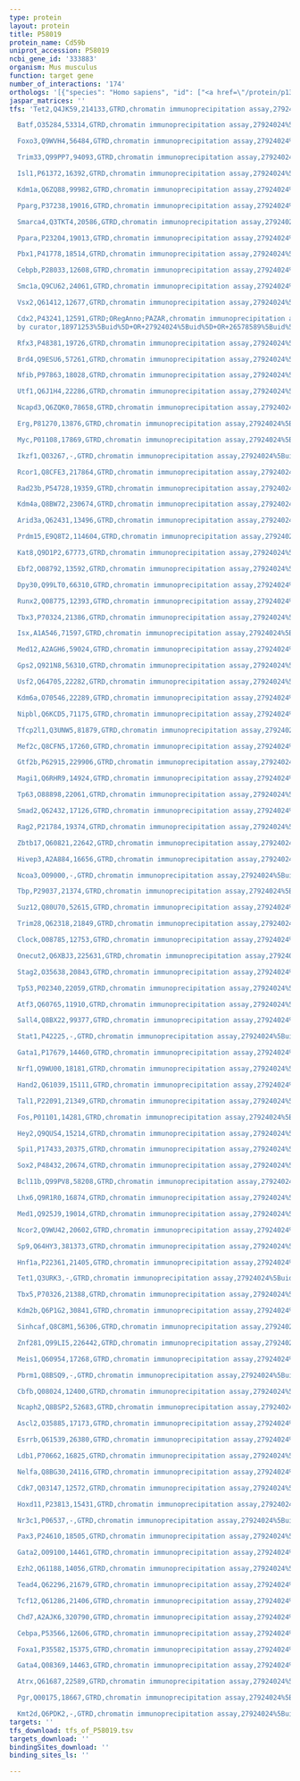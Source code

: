 ```yaml
---
type: protein
layout: protein
title: P58019
protein_name: Cd59b
uniprot_accession: P58019
ncbi_gene_id: '333883'
organism: Mus musculus
function: target gene
number_of_interactions: '174'
orthologs: '[{"species": "Homo sapiens", "id": ["<a href=\"/protein/p13987\">P13987</a>"]}, {"species": "Rattus norvegicus", "id": ["<a href=\"/protein/p27274\">P27274</a>"]}]'
jaspar_matrices: ''
tfs: 'Tet2,Q4JK59,214133,GTRD,chromatin immunoprecipitation assay,27924024%5Buid%5D,No

  Batf,O35284,53314,GTRD,chromatin immunoprecipitation assay,27924024%5Buid%5D,No

  Foxo3,Q9WVH4,56484,GTRD,chromatin immunoprecipitation assay,27924024%5Buid%5D,No

  Trim33,Q99PP7,94093,GTRD,chromatin immunoprecipitation assay,27924024%5Buid%5D,No

  Isl1,P61372,16392,GTRD,chromatin immunoprecipitation assay,27924024%5Buid%5D,No

  Kdm1a,Q6ZQ88,99982,GTRD,chromatin immunoprecipitation assay,27924024%5Buid%5D,No

  Pparg,P37238,19016,GTRD,chromatin immunoprecipitation assay,27924024%5Buid%5D,No

  Smarca4,Q3TKT4,20586,GTRD,chromatin immunoprecipitation assay,27924024%5Buid%5D,No

  Ppara,P23204,19013,GTRD,chromatin immunoprecipitation assay,27924024%5Buid%5D,No

  Pbx1,P41778,18514,GTRD,chromatin immunoprecipitation assay,27924024%5Buid%5D,No

  Cebpb,P28033,12608,GTRD,chromatin immunoprecipitation assay,27924024%5Buid%5D,No

  Smc1a,Q9CU62,24061,GTRD,chromatin immunoprecipitation assay,27924024%5Buid%5D,No

  Vsx2,Q61412,12677,GTRD,chromatin immunoprecipitation assay,27924024%5Buid%5D,No

  Cdx2,P43241,12591,GTRD;ORegAnno;PAZAR,chromatin immunoprecipitation assay;inferred
  by curator,18971253%5Buid%5D+OR+27924024%5Buid%5D+OR+26578589%5Buid%5D,No

  Rfx3,P48381,19726,GTRD,chromatin immunoprecipitation assay,27924024%5Buid%5D,No

  Brd4,Q9ESU6,57261,GTRD,chromatin immunoprecipitation assay,27924024%5Buid%5D,No

  Nfib,P97863,18028,GTRD,chromatin immunoprecipitation assay,27924024%5Buid%5D,No

  Utf1,Q6J1H4,22286,GTRD,chromatin immunoprecipitation assay,27924024%5Buid%5D,No

  Ncapd3,Q6ZQK0,78658,GTRD,chromatin immunoprecipitation assay,27924024%5Buid%5D,No

  Erg,P81270,13876,GTRD,chromatin immunoprecipitation assay,27924024%5Buid%5D,No

  Myc,P01108,17869,GTRD,chromatin immunoprecipitation assay,27924024%5Buid%5D,No

  Ikzf1,Q03267,-,GTRD,chromatin immunoprecipitation assay,27924024%5Buid%5D,No

  Rcor1,Q8CFE3,217864,GTRD,chromatin immunoprecipitation assay,27924024%5Buid%5D,No

  Rad23b,P54728,19359,GTRD,chromatin immunoprecipitation assay,27924024%5Buid%5D,No

  Kdm4a,Q8BW72,230674,GTRD,chromatin immunoprecipitation assay,27924024%5Buid%5D,No

  Arid3a,Q62431,13496,GTRD,chromatin immunoprecipitation assay,27924024%5Buid%5D,No

  Prdm15,E9Q8T2,114604,GTRD,chromatin immunoprecipitation assay,27924024%5Buid%5D,No

  Kat8,Q9D1P2,67773,GTRD,chromatin immunoprecipitation assay,27924024%5Buid%5D,No

  Ebf2,O08792,13592,GTRD,chromatin immunoprecipitation assay,27924024%5Buid%5D,No

  Dpy30,Q99LT0,66310,GTRD,chromatin immunoprecipitation assay,27924024%5Buid%5D,No

  Runx2,Q08775,12393,GTRD,chromatin immunoprecipitation assay,27924024%5Buid%5D,No

  Tbx3,P70324,21386,GTRD,chromatin immunoprecipitation assay,27924024%5Buid%5D,No

  Isx,A1A546,71597,GTRD,chromatin immunoprecipitation assay,27924024%5Buid%5D,No

  Med12,A2AGH6,59024,GTRD,chromatin immunoprecipitation assay,27924024%5Buid%5D,No

  Gps2,Q921N8,56310,GTRD,chromatin immunoprecipitation assay,27924024%5Buid%5D,No

  Usf2,Q64705,22282,GTRD,chromatin immunoprecipitation assay,27924024%5Buid%5D,No

  Kdm6a,O70546,22289,GTRD,chromatin immunoprecipitation assay,27924024%5Buid%5D,No

  Nipbl,Q6KCD5,71175,GTRD,chromatin immunoprecipitation assay,27924024%5Buid%5D,No

  Tfcp2l1,Q3UNW5,81879,GTRD,chromatin immunoprecipitation assay,27924024%5Buid%5D,No

  Mef2c,Q8CFN5,17260,GTRD,chromatin immunoprecipitation assay,27924024%5Buid%5D,No

  Gtf2b,P62915,229906,GTRD,chromatin immunoprecipitation assay,27924024%5Buid%5D,No

  Magi1,Q6RHR9,14924,GTRD,chromatin immunoprecipitation assay,27924024%5Buid%5D,No

  Tp63,O88898,22061,GTRD,chromatin immunoprecipitation assay,27924024%5Buid%5D,No

  Smad2,Q62432,17126,GTRD,chromatin immunoprecipitation assay,27924024%5Buid%5D,No

  Rag2,P21784,19374,GTRD,chromatin immunoprecipitation assay,27924024%5Buid%5D,No

  Zbtb17,Q60821,22642,GTRD,chromatin immunoprecipitation assay,27924024%5Buid%5D,No

  Hivep3,A2A884,16656,GTRD,chromatin immunoprecipitation assay,27924024%5Buid%5D,No

  Ncoa3,O09000,-,GTRD,chromatin immunoprecipitation assay,27924024%5Buid%5D,No

  Tbp,P29037,21374,GTRD,chromatin immunoprecipitation assay,27924024%5Buid%5D,No

  Suz12,Q80U70,52615,GTRD,chromatin immunoprecipitation assay,27924024%5Buid%5D,No

  Trim28,Q62318,21849,GTRD,chromatin immunoprecipitation assay,27924024%5Buid%5D,No

  Clock,O08785,12753,GTRD,chromatin immunoprecipitation assay,27924024%5Buid%5D,No

  Onecut2,Q6XBJ3,225631,GTRD,chromatin immunoprecipitation assay,27924024%5Buid%5D,No

  Stag2,O35638,20843,GTRD,chromatin immunoprecipitation assay,27924024%5Buid%5D,No

  Tp53,P02340,22059,GTRD,chromatin immunoprecipitation assay,27924024%5Buid%5D,No

  Atf3,Q60765,11910,GTRD,chromatin immunoprecipitation assay,27924024%5Buid%5D,No

  Sall4,Q8BX22,99377,GTRD,chromatin immunoprecipitation assay,27924024%5Buid%5D,No

  Stat1,P42225,-,GTRD,chromatin immunoprecipitation assay,27924024%5Buid%5D,No

  Gata1,P17679,14460,GTRD,chromatin immunoprecipitation assay,27924024%5Buid%5D,No

  Nrf1,Q9WU00,18181,GTRD,chromatin immunoprecipitation assay,27924024%5Buid%5D,No

  Hand2,Q61039,15111,GTRD,chromatin immunoprecipitation assay,27924024%5Buid%5D,No

  Tal1,P22091,21349,GTRD,chromatin immunoprecipitation assay,27924024%5Buid%5D,No

  Fos,P01101,14281,GTRD,chromatin immunoprecipitation assay,27924024%5Buid%5D,No

  Hey2,Q9QUS4,15214,GTRD,chromatin immunoprecipitation assay,27924024%5Buid%5D,No

  Spi1,P17433,20375,GTRD,chromatin immunoprecipitation assay,27924024%5Buid%5D,No

  Sox2,P48432,20674,GTRD,chromatin immunoprecipitation assay,27924024%5Buid%5D,No

  Bcl11b,Q99PV8,58208,GTRD,chromatin immunoprecipitation assay,27924024%5Buid%5D,No

  Lhx6,Q9R1R0,16874,GTRD,chromatin immunoprecipitation assay,27924024%5Buid%5D,No

  Med1,Q925J9,19014,GTRD,chromatin immunoprecipitation assay,27924024%5Buid%5D,No

  Ncor2,Q9WU42,20602,GTRD,chromatin immunoprecipitation assay,27924024%5Buid%5D,No

  Sp9,Q64HY3,381373,GTRD,chromatin immunoprecipitation assay,27924024%5Buid%5D,No

  Hnf1a,P22361,21405,GTRD,chromatin immunoprecipitation assay,27924024%5Buid%5D,No

  Tet1,Q3URK3,-,GTRD,chromatin immunoprecipitation assay,27924024%5Buid%5D,No

  Tbx5,P70326,21388,GTRD,chromatin immunoprecipitation assay,27924024%5Buid%5D,No

  Kdm2b,Q6P1G2,30841,GTRD,chromatin immunoprecipitation assay,27924024%5Buid%5D,No

  Sinhcaf,Q8C8M1,56306,GTRD,chromatin immunoprecipitation assay,27924024%5Buid%5D,No

  Znf281,Q99LI5,226442,GTRD,chromatin immunoprecipitation assay,27924024%5Buid%5D,No

  Meis1,Q60954,17268,GTRD,chromatin immunoprecipitation assay,27924024%5Buid%5D,No

  Pbrm1,Q8BSQ9,-,GTRD,chromatin immunoprecipitation assay,27924024%5Buid%5D,No

  Cbfb,Q08024,12400,GTRD,chromatin immunoprecipitation assay,27924024%5Buid%5D,No

  Ncaph2,Q8BSP2,52683,GTRD,chromatin immunoprecipitation assay,27924024%5Buid%5D,No

  Ascl2,O35885,17173,GTRD,chromatin immunoprecipitation assay,27924024%5Buid%5D,No

  Esrrb,Q61539,26380,GTRD,chromatin immunoprecipitation assay,27924024%5Buid%5D,No

  Ldb1,P70662,16825,GTRD,chromatin immunoprecipitation assay,27924024%5Buid%5D,No

  Nelfa,Q8BG30,24116,GTRD,chromatin immunoprecipitation assay,27924024%5Buid%5D,No

  Cdk7,Q03147,12572,GTRD,chromatin immunoprecipitation assay,27924024%5Buid%5D,No

  Hoxd11,P23813,15431,GTRD,chromatin immunoprecipitation assay,27924024%5Buid%5D,No

  Nr3c1,P06537,-,GTRD,chromatin immunoprecipitation assay,27924024%5Buid%5D,No

  Pax3,P24610,18505,GTRD,chromatin immunoprecipitation assay,27924024%5Buid%5D,No

  Gata2,O09100,14461,GTRD,chromatin immunoprecipitation assay,27924024%5Buid%5D,No

  Ezh2,Q61188,14056,GTRD,chromatin immunoprecipitation assay,27924024%5Buid%5D,No

  Tead4,Q62296,21679,GTRD,chromatin immunoprecipitation assay,27924024%5Buid%5D,No

  Tcf12,Q61286,21406,GTRD,chromatin immunoprecipitation assay,27924024%5Buid%5D,No

  Chd7,A2AJK6,320790,GTRD,chromatin immunoprecipitation assay,27924024%5Buid%5D,No

  Cebpa,P53566,12606,GTRD,chromatin immunoprecipitation assay,27924024%5Buid%5D,No

  Foxa1,P35582,15375,GTRD,chromatin immunoprecipitation assay,27924024%5Buid%5D,No

  Gata4,Q08369,14463,GTRD,chromatin immunoprecipitation assay,27924024%5Buid%5D,No

  Atrx,Q61687,22589,GTRD,chromatin immunoprecipitation assay,27924024%5Buid%5D,No

  Pgr,Q00175,18667,GTRD,chromatin immunoprecipitation assay,27924024%5Buid%5D,No

  Kmt2d,Q6PDK2,-,GTRD,chromatin immunoprecipitation assay,27924024%5Buid%5D,No'
targets: ''
tfs_download: tfs_of_P58019.tsv
targets_download: ''
bindingSites_download: ''
binding_sites_ls: ''

---
```

